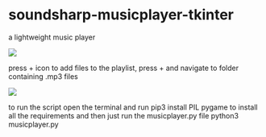 # soundsharp-musicplayer-tkinter
a lightweight music player

<img src="https://i.imgur.com/YXOVLJH.png">

press + icon to add files to the playlist, press + and navigate to folder containing .mp3 files

<img src="https://i.imgur.com/wE8WM0y.png">

to run the script open the terminal and run 
pip3 install PIL pygame
to install all the requirements
and then just run the musicplayer.py file
python3 musicplayer.py



